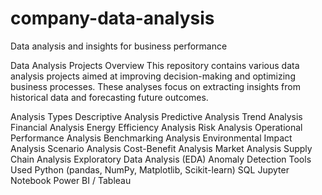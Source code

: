 # company-data-analysis
Data analysis and insights for business performance

Data Analysis Projects
Overview
This repository contains various data analysis projects aimed at improving decision-making and optimizing business processes. These analyses focus on extracting insights from historical data and forecasting future outcomes.

Analysis Types
Descriptive Analysis
Predictive Analysis
Trend Analysis
Financial Analysis
Energy Efficiency Analysis
Risk Analysis
Operational Performance Analysis
Benchmarking Analysis
Environmental Impact Analysis
Scenario Analysis
Cost-Benefit Analysis
Market Analysis
Supply Chain Analysis
Exploratory Data Analysis (EDA)
Anomaly Detection
Tools Used
Python (pandas, NumPy, Matplotlib, Scikit-learn)
SQL
Jupyter Notebook
Power BI / Tableau

